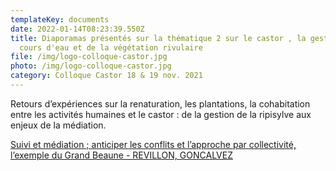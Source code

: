 ```yaml
---
templateKey: documents
date: 2022-01-14T08:23:39.550Z
title: Diaporamas présentés sur la thématique 2 sur le castor , la gestion des
  cours d'eau et de la végétation rivulaire
file: /img/logo-colloque-castor.jpg
photo: /img/logo-colloque-castor.jpg
category: Colloque Castor 18 & 19 nov. 2021
---
```

Retours d’expériences sur la renaturation, les plantations, la cohabitation
entre les activités humaines et le castor : de la gestion de la ripisylve aux enjeux de la médiation.

<a href="/img/colloque-castor_fne_2021_lpo-cabcs.pdf" target="_blank">Suivi et médiation ; anticiper les conflits et l’approche par collectivité, l’exemple du Grand Beaune - REVILLON, GONCALVEZ</a>